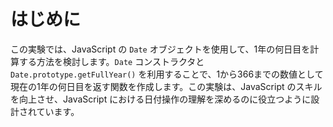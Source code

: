 # はじめに

この実験では、JavaScript の `Date` オブジェクトを使用して、1年の何日目を計算する方法を検討します。`Date` コンストラクタと `Date.prototype.getFullYear()` を利用することで、1から366までの数値として現在の1年の何日目を返す関数を作成します。この実験は、JavaScript のスキルを向上させ、JavaScript における日付操作の理解を深めるのに役立つように設計されています。
